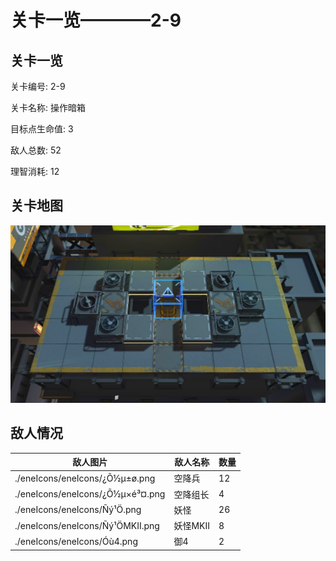 # 关卡一览————2-9


## 关卡一览

关卡编号: 2-9

关卡名称: 操作暗箱

目标点生命值: 3

敌人总数: 52

理智消耗: 12


## 关卡地图
![2-9](./oprMap/2-9.png)

## 敌人情况

| 敌人图片 | 敌人名称 | 数量  |
|---------|-----|-----|
| ./eneIcons/eneIcons/¿Õ½µ±ø.png| 空降兵  |   12  |
| ./eneIcons/eneIcons/¿Õ½µ×é³¤.png| 空降组长  |   4  |
| ./eneIcons/eneIcons/Ñý¹Ö.png| 妖怪  |   26  |
| ./eneIcons/eneIcons/Ñý¹ÖMKII.png| 妖怪MKII  |   8  |
| ./eneIcons/eneIcons/Óù4.png| 御4  |   2  |
